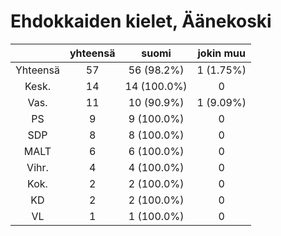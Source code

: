 # Ehdokkaiden kielet, Äänekoski

| |yhteensä|suomi|jokin muu|
|:---:|:---:|:---:|:---:|
|Yhteensä|57|56 (98.2%)|1 (1.75%)|
|Kesk.|14|14 (100.0%)|0|
|Vas.|11|10 (90.9%)|1 (9.09%)|
|PS|9|9 (100.0%)|0|
|SDP|8|8 (100.0%)|0|
|MALT|6|6 (100.0%)|0|
|Vihr.|4|4 (100.0%)|0|
|Kok.|2|2 (100.0%)|0|
|KD|2|2 (100.0%)|0|
|VL|1|1 (100.0%)|0|

